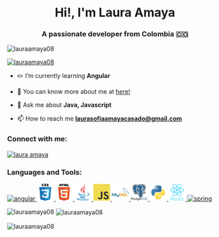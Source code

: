 <h1 align="center">Hi!, I'm Laura Amaya</h1>
<h3 align="center">A passionate developer from Colombia 🇨🇴</h3>

<p align="left"> <img src="https://komarev.com/ghpvc/?username=lauraamaya08&label=Profile%20views&color=0e75b6&style=flat" alt="lauraamaya08" /> </p>

<p align="left"> <a href="https://github.com/ryo-ma/github-profile-trophy"><img src="https://github-profile-trophy.vercel.app/?username=lauraamaya08" alt="lauraamaya08" /></a> </p>

- ✏️ I’m currently learning **Angular**

- 🌟 You can know more about me at <a href="https://portfolio-laura-amaya-9e050.web.app/" >here!</a>

- 💬 Ask me about **Java, Javascript**

- 📫 How to reach me **laurasofiaamayacasado@gmail.com**

<h3 align="left">Connect with me:</h3>
<p align="left">
<a href="https://www.linkedin.com/in/laura-amaya-bb22282b8/" target="blank"><img align="center" src="https://raw.githubusercontent.com/rahuldkjain/github-profile-readme-generator/master/src/images/icons/Social/linked-in-alt.svg" alt="laura amaya" height="30" width="40" /></a>
</p>

<h3 align="left">Languages and Tools:</h3>
<p align="left"> <a href="https://angular.io" target="_blank" rel="noreferrer"> <img src="https://angular.io/assets/images/logos/angular/angular.svg" alt="angular" width="40" height="40"/> </a> <a href="https://www.w3schools.com/css/" target="_blank" rel="noreferrer"> <img src="https://raw.githubusercontent.com/devicons/devicon/master/icons/css3/css3-original-wordmark.svg" alt="css3" width="40" height="40"/> </a> <a href="https://www.w3.org/html/" target="_blank" rel="noreferrer"> <img src="https://raw.githubusercontent.com/devicons/devicon/master/icons/html5/html5-original-wordmark.svg" alt="html5" width="40" height="40"/> </a> <a href="https://www.java.com" target="_blank" rel="noreferrer"> <img src="https://raw.githubusercontent.com/devicons/devicon/master/icons/java/java-original.svg" alt="java" width="40" height="40"/> </a> <a href="https://developer.mozilla.org/en-US/docs/Web/JavaScript" target="_blank" rel="noreferrer"> <img src="https://raw.githubusercontent.com/devicons/devicon/master/icons/javascript/javascript-original.svg" alt="javascript" width="40" height="40"/> </a> <a href="https://www.mysql.com/" target="_blank" rel="noreferrer"> <img src="https://raw.githubusercontent.com/devicons/devicon/master/icons/mysql/mysql-original-wordmark.svg" alt="mysql" width="40" height="40"/> </a> <a href="https://www.postgresql.org" target="_blank" rel="noreferrer"> <img src="https://raw.githubusercontent.com/devicons/devicon/master/icons/postgresql/postgresql-original-wordmark.svg" alt="postgresql" width="40" height="40"/> </a> <a href="https://www.python.org" target="_blank" rel="noreferrer"> <img src="https://raw.githubusercontent.com/devicons/devicon/master/icons/python/python-original.svg" alt="python" width="40" height="40"/> </a> <a href="https://reactjs.org/" target="_blank" rel="noreferrer"> <img src="https://raw.githubusercontent.com/devicons/devicon/master/icons/react/react-original-wordmark.svg" alt="react" width="40" height="40"/> </a> <a href="https://spring.io/" target="_blank" rel="noreferrer"> <img src="https://www.vectorlogo.zone/logos/springio/springio-icon.svg" alt="spring" width="40" height="40"/> </a> </p>

<p><img align="left" src="https://github-readme-stats.vercel.app/api/top-langs?username=lauraamaya08&show_icons=true&locale=en&layout=compact" alt="lauraamaya08" /></p>

<p>&nbsp;<img align="center" src="https://github-readme-stats.vercel.app/api?username=lauraamaya08&show_icons=true&locale=en" alt="lauraamaya08" /></p>

<p><img align="center" src="https://github-readme-streak-stats.herokuapp.com/?user=lauraamaya08&" alt="lauraamaya08" /></p>
